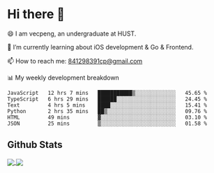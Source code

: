 
# Hi there 👋
😄 I am vecpeng, an undergraduate at HUST.

🌱 I’m currently learning about iOS development & Go & Frontend.

📫 How to reach me: 841298391cp@gmail.com

📊 My weekly development breakdown
<!--START_SECTION:waka-->

```text
JavaScript   12 hrs 7 mins   ███████████▒░░░░░░░░░░░░░   45.65 %
TypeScript   6 hrs 29 mins   ██████░░░░░░░░░░░░░░░░░░░   24.45 %
Text         4 hrs 5 mins    ████░░░░░░░░░░░░░░░░░░░░░   15.41 %
Python       2 hrs 35 mins   ██▒░░░░░░░░░░░░░░░░░░░░░░   09.76 %
HTML         49 mins         ▓░░░░░░░░░░░░░░░░░░░░░░░░   03.10 %
JSON         25 mins         ▒░░░░░░░░░░░░░░░░░░░░░░░░   01.58 %
```

<!--END_SECTION:waka-->

## Github Stats
<a href="https://github.com/anuraghazra/github-readme-stats">
  <img align="center" src="https://github-readme-stats.vercel.app/api?username=vecpeng&count_private=true&hide=stars" />
</a>
<a href="https://github.com/anuraghazra/convoychat">
  <img align="center" src="https://github-readme-stats.vercel.app/api/top-langs/?username=vecpeng&layout=compact" />
</a>
